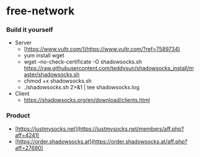 # free-network

### Build it yourself
- Server
    - [https://www.vultr.com/](https://www.vultr.com/?ref=7589734)
    - yum install wget
    - wget –no-check-certificate -O shadowsocks.sh https://raw.githubusercontent.com/teddysun/shadowsocks_install/master/shadowsocks.sh
    - chmod +x shadowsocks.sh
    - ./shadowsocks.sh 2>&1 | tee shadowsocks.log
- Client
    - https://shadowsocks.org/en/download/clients.html

### Product
- [https://justmysocks.net](https://justmysocks.net/members/aff.php?aff=4241)
- [https://order.shadowsocks.at](https://order.shadowsocks.at/aff.php?aff=27690)
  
